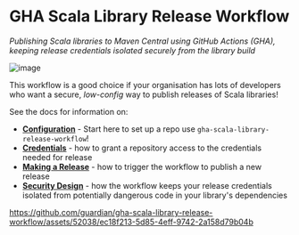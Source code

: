 # GHA Scala Library Release Workflow
_Publishing Scala libraries to Maven Central using GitHub Actions (GHA), keeping release credentials isolated securely from the library build_

![image](https://github.com/guardian/gha-scala-library-release-workflow/assets/52038/3d229ccd-e60f-44f7-86e7-0e607134e47b)

This workflow is a good choice if your organisation has lots of developers who want a secure, _low-config_ way
to publish releases of Scala libraries!

See the docs for information on:

* [**Configuration**](docs/configuration.md) - Start here to set up a repo use `gha-scala-library-release-workflow`!
* [**Credentials**](docs/credentials/supplying-credentials.md) - how to grant a repository access to the credentials needed for release
* [**Making a Release**](docs/making-a-release.md) - how to trigger the workflow to publish a new release
* [**Security Design**](docs/security-design.md) - how the workflow keeps your release
  credentials isolated from potentially dangerous code in your library's dependencies

https://github.com/guardian/gha-scala-library-release-workflow/assets/52038/ec18f213-5d85-4eff-9742-2a158d79b04b
